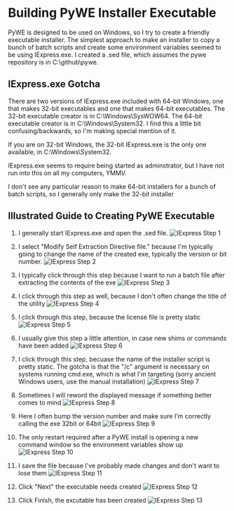 Building PyWE Installer Executable
======================================

PyWE is designed to be used on Windows, so I try to create a friendly executable installer.  The simplest approach to make an installer to copy a bunch of batch scripts and create some environment variables seemed to be using IExpress.exe.  I created a .sed file, which assumes the pywe repository is in C:\github\pywe. 

IExpress.exe Gotcha
----------------

There are two versions of IExpress.exe included with 64-bit Windows, one that makes 32-bit executables and one that makes 64-bit executables.  The 32-bit executable creator is in C:\Windows\SysWOW64.  The 64-bit executable creator is in C:\Windows\System32.  I find this a little bit confusing/backwards, so I'm making special mention of it.

If you are on 32-bit Windows, the 32-bit IExpress.exe is the only one available, in C:\Windows\System32.

IExpress.exe seems to require being started as adminstrator, but I have not run into this on all my computers, YMMV.

I don't see any particular reason to make 64-bit installers for a bunch of batch scripts, so I generally only make the 32-bit installer

Illustrated Guide to Creating PyWE Executable
-------------------------------------------------

1. I generally start IExpress.exe and open the .sed file. 
![IExpress Step 1](https://raw.githubusercontent.com/monknomo/pywe/master/instructional-media/1iexpress.PNG)

2. I select "Modify Self Extraction Directive file." because I'm typically going to change the name of the created exe, typically the version or bit number.
![IExpress Step 2](https://raw.githubusercontent.com/monknomo/pywe/master/instructional-media/2iexpress.PNG)

3. I typically click through this step because I want to run a batch file after extracting the contents of the exe
![IExpress Step 3](https://raw.githubusercontent.com/monknomo/pywe/master/instructional-media/3iexpress.PNG)

4. I click through this step as well, because I don't often change the title of the utility
![IExpress Step 4](https://raw.githubusercontent.com/monknomo/pywe/master/instructional-media/4iexpress.PNG)

5. I click through this step, because the license file is pretty static
![IExpress Step 5](https://raw.githubusercontent.com/monknomo/pywe/master/instructional-media/5iexpress.PNG)

6. I usually give this step a little attention, in case new shims or commands have been added
![IExpress Step 6](https://raw.githubusercontent.com/monknomo/pywe/master/instructional-media/6iexpress.PNG)

7. I click through this step, becuase the name of the installer script is pretty static.  The gotcha is that the "/c" argument is necessary on systems running cmd.exe, which is what I'm targeting (sorry ancient Windows users, use the manual installation)
![IExpress Step 7](https://raw.githubusercontent.com/monknomo/pywe/master/instructional-media/7iexpress.PNG)

8. Sometimes I will reword the displayed message if something better comes to mind
![IExpress Step 8](https://raw.githubusercontent.com/monknomo/pywe/master/instructional-media/8iexpress.PNG)

9. Here I often bump the version number and make sure I'm correctly calling the exe 32bit or 64bit
![IExpress Step 9](https://raw.githubusercontent.com/monknomo/pywe/master/instructional-media/9iexpress.PNG)

10. The only restart required after a PyWE install is opening a new command window so the environment variables show up
![IExpress Step 10](https://raw.githubusercontent.com/monknomo/pywe/master/instructional-media/10iexpress.PNG)

11. I save the file because I've probably made changes and don't want to lose them
![IExpress Step 11](https://raw.githubusercontent.com/monknomo/pywe/master/instructional-media/11iexpress.PNG)

12. Click "Next" the executable needs created
![IExpress Step 12](https://raw.githubusercontent.com/monknomo/pywe/master/instructional-media/12iexpress.PNG)

13. Click Finish, the excutable has been created
![IExpress Step 13](https://raw.githubusercontent.com/monknomo/pywe/master/instructional-media/13iexpress.PNG)